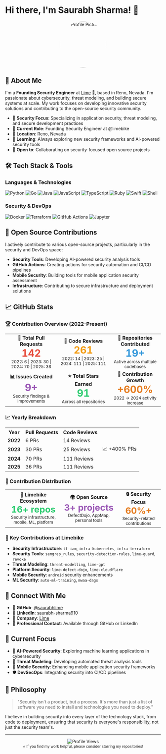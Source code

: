 # Hi there, I'm Saurabh Sharma! 👋

<div align="center">
  <img src="https://github.com/saurabhlime.png" alt="Profile Picture" width="150" height="150" style="border-radius: 50%;">
</div>

## 🚀 About Me

I'm a **Founding Security Engineer** at [Lime](https://github.com/limebike) 🛴, based in Reno, Nevada. I'm passionate about cybersecurity, threat modeling, and building secure systems at scale. My work focuses on developing innovative security solutions and contributing to the open-source security community.

- 🔐 **Security Focus**: Specializing in application security, threat modeling, and secure development practices
- 🏢 **Current Role**: Founding Security Engineer at @limebike
- 📍 **Location**: Reno, Nevada
- 🌱 **Learning**: Always exploring new security frameworks and AI-powered security tools
- 🤝 **Open to**: Collaborating on security-focused open source projects

## 🛠️ Tech Stack & Tools

### Languages & Technologies
![Python](https://img.shields.io/badge/-Python-3776AB?style=flat-square&logo=python&logoColor=white)
![Go](https://img.shields.io/badge/-Go-00ADD8?style=flat-square&logo=go&logoColor=white)
![Java](https://img.shields.io/badge/-Java-007396?style=flat-square&logo=java&logoColor=white)
![JavaScript](https://img.shields.io/badge/-JavaScript-F7DF1E?style=flat-square&logo=javascript&logoColor=black)
![TypeScript](https://img.shields.io/badge/-TypeScript-3178C6?style=flat-square&logo=typescript&logoColor=white)
![Ruby](https://img.shields.io/badge/-Ruby-CC342D?style=flat-square&logo=ruby&logoColor=white)
![Swift](https://img.shields.io/badge/-Swift-FA7343?style=flat-square&logo=swift&logoColor=white)
![Shell](https://img.shields.io/badge/-Shell-4EAA25?style=flat-square&logo=gnu-bash&logoColor=white)

### Security & DevOps
![Docker](https://img.shields.io/badge/-Docker-2496ED?style=flat-square&logo=docker&logoColor=white)
![Terraform](https://img.shields.io/badge/-Terraform-623CE4?style=flat-square&logo=terraform&logoColor=white)
![GitHub Actions](https://img.shields.io/badge/-GitHub%20Actions-2088FF?style=flat-square&logo=github-actions&logoColor=white)
![Jupyter](https://img.shields.io/badge/-Jupyter-F37626?style=flat-square&logo=jupyter&logoColor=white)

## 🌟 Open Source Contributions

I actively contribute to various open-source projects, particularly in the security and DevOps space:

- **Security Tools**: Developing AI-powered security analysis tools
- **GitHub Actions**: Creating actions for security automation and CI/CD pipelines
- **Mobile Security**: Building tools for mobile application security assessment
- **Infrastructure**: Contributing to secure infrastructure and deployment solutions

## 📈 GitHub Stats

### 🏆 Contribution Overview (2022-Present)

<div align="center">
  <table>
    <tr>
      <td align="center">
        <strong>🔀 Total Pull Requests</strong><br>
        <span style="font-size: 2em; font-weight: bold; color: #e74c3c;">142</span><br>
        <small>2022: 6 | 2023: 30 | 2024: 70 | 2025: 36</small>
      </td>
      <td align="center">
        <strong>👀 Code Reviews</strong><br>
        <span style="font-size: 2em; font-weight: bold; color: #f39c12;">261</span><br>
        <small>2022: 14 | 2023: 25 | 2024: 111 | 2025: 111</small>
      </td>
      <td align="center">
        <strong>📂 Repositories Contributed</strong><br>
        <span style="font-size: 2em; font-weight: bold; color: #3498db;">19+</span><br>
        <small>Active across multiple codebases</small>
      </td>
    </tr>
    <tr>
      <td align="center">
        <strong>📊 Issues Created</strong><br>
        <span style="font-size: 2em; font-weight: bold; color: #9b59b6;">9+</span><br>
        <small>Security findings & improvements</small>
      </td>
      <td align="center">
        <strong>⭐ Total Stars Earned</strong><br>
        <span style="font-size: 2em; font-weight: bold; color: #2ecc71;">91</span><br>
        <small>Across all repositories</small>
      </td>
      <td align="center">
        <strong>🚀 Contribution Growth</strong><br>
        <span style="font-size: 2em; font-weight: bold; color: #e67e22;">+600%</span><br>
        <small>2022 → 2024 activity increase</small>
      </td>
    </tr>
  </table>
</div>

### 📈 Yearly Breakdown

<div align="center">
  <table>
    <tr>
      <th>Year</th>
      <th>Pull Requests</th>
      <th>Code Reviews</th>
    </tr>
    <tr>
      <td><strong>2022</strong></td>
      <td>6 PRs</td>
      <td>14 Reviews</td>
    </tr>
    <tr>
      <td><strong>2023</strong></td>
      <td>30 PRs</td>
      <td>25 Reviews</td>
      <td>📈 +400% PRs</td>
    </tr>
    <tr>
      <td><strong>2024</strong></td>
      <td>70 PRs</td>
      <td>111 Reviews</td>
    </tr>
    <tr>
      <td><strong>2025</strong></td>
      <td>36 PRs</td>
      <td>111 Reviews</td>
    </tr>
  </table>
</div>

### 🎯 Contribution Distribution

<div align="center">
  <table>
    <tr>
      <td align="center">
        <strong>🛴 Limebike Ecosystem</strong><br>
        <span style="font-size: 1.8em; font-weight: bold; color: #2ecc71;">16+ repos</span><br>
        <small>Security infrastructure, mobile, ML, platform</small>
      </td>
      <td align="center">
        <strong>🌍 Open Source</strong><br>
        <span style="font-size: 1.8em; font-weight: bold; color: #9b59b6;">3+ projects</span><br>
        <small>DefectDojo, AppMap, personal tools</small>
      </td>
      <td align="center">
        <strong>🔒 Security Focus</strong><br>
        <span style="font-size: 1.8em; font-weight: bold; color: #e67e22;">60%+</span><br>
        <small>Security-related contributions</small>
      </td>
    </tr>
  </table>
</div>


### 🎯 Key Contributions at Limebike
- **Security Infrastructure**: `tf-iam`, `infra-kubernetes`, `infra-terraform`
- **Security Tools**: `semgrep_rules`, `security-detection-rules`, `lime-guard`, `revoke`
- **Threat Modeling**: `threat-modelling`, `lime-gpt`
- **Platform Security**: `lime-defect-dojo`, `lime-cloudflare`
- **Mobile Security**: `android` security enhancements
- **ML Security**: `auto-ml-training`, `mwaa-dags`

## 🔗 Connect With Me

- 🐙 **GitHub**: [@saurabhlime](https://github.com/saurabhlime)
- 💼 **LinkedIn**: [saurabh-sharma910](https://www.linkedin.com/in/saurabh-sharma910/)
- 🏢 **Company**: [Lime](https://github.com/limebike)
- 📧 **Professional Contact**: Available through GitHub or LinkedIn

## 🎯 Current Focus

- 🔐 **AI-Powered Security**: Exploring machine learning applications in cybersecurity
- 🚀 **Threat Modeling**: Developing automated threat analysis tools
- 📱 **Mobile Security**: Enhancing mobile application security frameworks
- 🛡️ **DevSecOps**: Integrating security into CI/CD pipelines

## 💭 Philosophy

> "Security isn't a product, but a process. It's more than just a list of software you need to install and technologies you need to deploy." 

I believe in building security into every layer of the technology stack, from code to deployment, ensuring that security is everyone's responsibility, not just the security team's.

---

<div align="center">
  <img src="https://komarev.com/ghpvc/?username=saurabhlime&color=blueviolet&style=flat-square&label=Profile+Views" alt="Profile Views" />
</div>

<div align="center">
  <sub>⭐️ If you find my work helpful, please consider starring my repositories!</sub>
</div>
